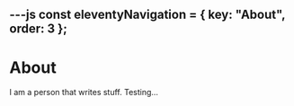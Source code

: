 ---js
const eleventyNavigation = {
	key: "About",
	order: 3
};
---
# About

I am a person that writes stuff. Testing...
